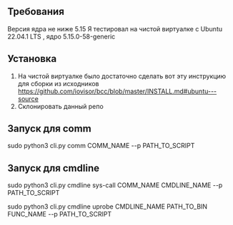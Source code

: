 ## Требования
Версия ядра не ниже 5.15
Я тестировал на чистой виртуалке с Ubuntu 22.04.1 LTS , ядро 5.15.0-58-generic

## Установка
1. На чистой виртуалке было достаточно сделать вот эту инструкцию для сборки из исходников https://github.com/iovisor/bcc/blob/master/INSTALL.md#ubuntu---source
2. Склонировать данный репо

## Запуск для comm
sudo python3 cli.py comm COMM_NAME --p PATH_TO_SCRIPT

## Запуск для cmdline

sudo python3 cli.py cmdline sys-call  COMM_NAME CMDLINE_NAME --p PATH_TO_SCRIPT

sudo python3 cli.py cmdline uprobe CMDLINE_NAME PATH_TO_BIN FUNC_NAME --p PATH_TO_SCRIPT